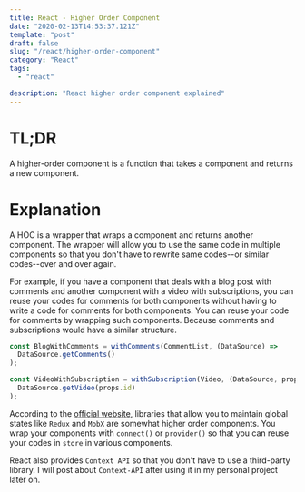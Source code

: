 ```yaml
---
title: React - Higher Order Component
date: "2020-02-13T14:53:37.121Z"
template: "post"
draft: false
slug: "/react/higher-order-component"
category: "React"
tags:
  - "react"

description: "React higher order component explained"
---
```


# TL;DR

A higher-order component is a function that takes a component and returns a new component.

# Explanation

A HOC is a wrapper that wraps a component and returns another component. The wrapper will allow you to use the same code in multiple components so that you don't have to rewrite same codes--or similar codes--over and over again.

For example, if you have a component that deals with a blog post with comments and another component with a video with subscriptions, you can reuse your codes for comments for both components without having to write a code for comments for both components. You can reuse your code for comments by wrapping such components. Because comments and subscriptions would have a similar structure.

```javascript
const BlogWithComments = withComments(CommentList, (DataSource) =>
  DataSource.getComments()
);

const VideoWithSubscription = withSubscription(Video, (DataSource, props) =>
  DataSource.getVideo(props.id)
);
```

According to the [official website](https://reactjs.org/docs/higher-order-components.html), libraries that allow you to maintain global states like `Redux` and `MobX` are somewhat higher order components. You wrap your components with `connect()` or `provider()` so that you can reuse your codes in `store` in various components.

React also provides `Context API` so that you don't have to use a third-party library. I will post about `Context-API` after using it in my personal project later on.
